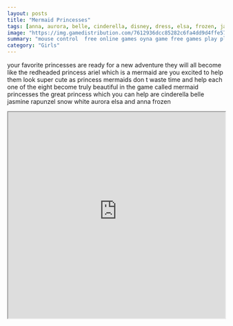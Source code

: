```yaml
---
layout: posts
title: "Mermaid Princesses"
tags: [anna, aurora, belle, cinderella, disney, dress, elsa, frozen, jasmine, mermaid, princess, free, online, games, oyna, game, free, games, play, play, games]
image: "https://img.gamedistribution.com/7612936dcc85282c6fa4dd9d4ffe57f1.jpg"
summary: "mouse control  free online games oyna game free games play play games"
category: "Girls"
---
```


your favorite princesses are ready for a new adventure they will all become like the redheaded princess ariel which is a mermaid are you excited to help them look super cute as princess mermaids don t waste time and help each one of the eight become truly beautiful in the game called mermaid princesses the great princess which you can help are cinderella belle jasmine rapunzel snow white aurora elsa and anna frozen

<iframe width="100%" height="480px;" src="https://flash.gamedistribution.com?game=7612936dcc85282c6fa4dd9d4ffe57f1"></iframe>